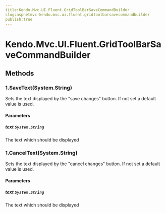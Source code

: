 ```yaml
---
title:Kendo.Mvc.UI.Fluent.GridToolBarSaveCommandBuilder
slug:aspnetmvc-kendo.mvc.ui.fluent.gridtoolbarsavecommandbuilder
publish:true
---
```


# Kendo.Mvc.UI.Fluent.GridToolBarSaveCommandBuilder

## Methods

### 1.SaveText(System.String)
Sets the text displayed by the "save changes" button. If not set a default value is used.

#### Parameters

##### text `System.String`
The text which should be displayed

### 1.CancelText(System.String)
Sets the text displayed by the "cancel changes" button. If not set a default value is used.

#### Parameters

##### text `System.String`
The text which should be displayed